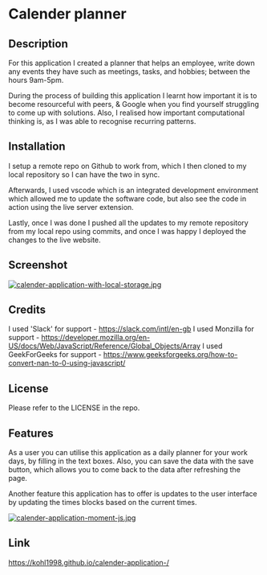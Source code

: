 # Calender planner

## Description

For this application I created a planner that helps an employee, write down any events they have such as meetings, tasks, and hobbies; between the hours 9am-5pm. 

During the process of building this application I learnt how important it is to become resourceful with peers, & Google when you find yourself struggling to come up with solutions. Also, I realised how important computational thinking is, as I was able to recognise recurring patterns. 

## Installation

I setup a remote repo on Github to work from, which I then cloned to my local repository so I can have the two in sync. 

Afterwards, I used vscode which is an integrated development environment which allowed me to update the software code, but also see the code in action using the live server extension. 

Lastly, once I was done I pushed all the updates to my remote repository from my local repo using commits, and once I was happy I deployed the changes to the live website.

## Screenshot

[![calender-application-with-local-storage.jpg](https://i.postimg.cc/SKVDqWS6/calender-application-with-local-storage.jpg)](https://postimg.cc/DWJqP4b0)

## Credits

I used 'Slack' for support - https://slack.com/intl/en-gb
I used Monzilla for support - https://developer.mozilla.org/en-US/docs/Web/JavaScript/Reference/Global_Objects/Array
I used GeekForGeeks for support - https://www.geeksforgeeks.org/how-to-convert-nan-to-0-using-javascript/

## License

Please refer to the LICENSE in the repo.

## Features

As a user you can utilise this application as a daily planner for your work days, by filling in the text boxes. Also, you can save the data with the save button, which allows you to come back to the data after refreshing the page. 

Another feature this application has to offer is updates to the user interface by updating the times blocks based on the current times. 

[![calender-application-moment-js.jpg](https://i.postimg.cc/xdr326VN/calender-application-moment-js.jpg)](https://postimg.cc/9Dp7PtMc)

## Link

https://kohl1998.github.io/calender-application-/
